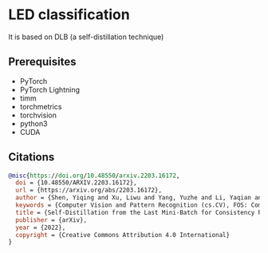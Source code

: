 # LED classification

It is based on DLB (a self-distillation technique)
## Prerequisites

+ PyTorch
+ PyTorch Lightning
+ timm
+ torchmetrics
+ torchvision
+ python3
+ CUDA

## Citations

```bibtex
@misc{https://doi.org/10.48550/arxiv.2203.16172,
  doi = {10.48550/ARXIV.2203.16172},
  url = {https://arxiv.org/abs/2203.16172},
  author = {Shen, Yiqing and Xu, Liwu and Yang, Yuzhe and Li, Yaqian and Guo, Yandong},
  keywords = {Computer Vision and Pattern Recognition (cs.CV), FOS: Computer and information sciences, FOS: Computer and information sciences},
  title = {Self-Distillation from the Last Mini-Batch for Consistency Regularization},
  publisher = {arXiv},
  year = {2022},
  copyright = {Creative Commons Attribution 4.0 International}
}
```
